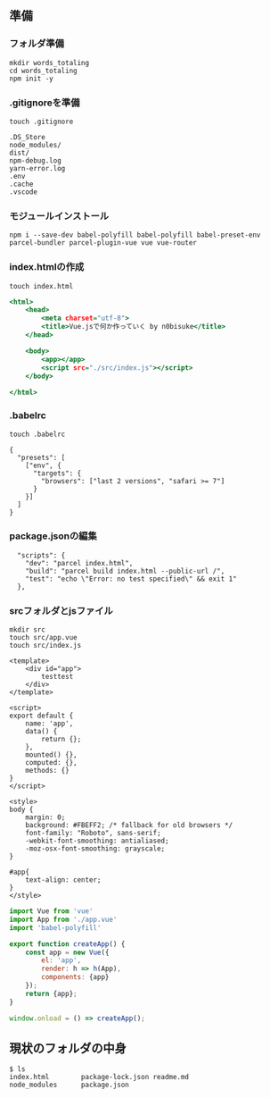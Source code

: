 
## 準備

### フォルダ準備

```
mkdir words_totaling
cd words_totaling
npm init -y
```

### .gitignoreを準備

```
touch .gitignore
```

```.gitignore
.DS_Store
node_modules/
dist/
npm-debug.log
yarn-error.log
.env
.cache
.vscode
```

### モジュールインストール

```
npm i --save-dev babel-polyfill babel-polyfill babel-preset-env parcel-bundler parcel-plugin-vue vue vue-router
```

### index.htmlの作成

```
touch index.html
```

```index.html
<html>
    <head>
        <meta charset="utf-8">
        <title>Vue.jsで何か作っていく by n0bisuke</title>
    </head>

    <body>
        <app></app>
        <script src="./src/index.js"></script>
    </body>
    
</html>
```

### .babelrc

```
touch .babelrc
```

```.babelrcs
{
  "presets": [
    ["env", {
      "targets": {
        "browsers": ["last 2 versions", "safari >= 7"]
      }
    }]
  ]
}
```

### package.jsonの編集

```
  "scripts": {
    "dev": "parcel index.html",
    "build": "parcel build index.html --public-url /",
    "test": "echo \"Error: no test specified\" && exit 1"
  },
```

### srcフォルダとjsファイル

```
mkdir src
touch src/app.vue
touch src/index.js
```

```app.vue
<template>
    <div id="app">
        testtest
    </div>
</template>

<script>
export default {
    name: 'app',
    data() {
        return {};
    },
    mounted() {},
    computed: {},
    methods: {}
}
</script>

<style>
body {
    margin: 0;
    background: #FBEFF2; /* fallback for old browsers */
    font-family: "Roboto", sans-serif;
    -webkit-font-smoothing: antialiased;
    -moz-osx-font-smoothing: grayscale;
}

#app{
    text-align: center;
}
</style>
```

```index.js
import Vue from 'vue'
import App from './app.vue'
import 'babel-polyfill'

export function createApp() {    
    const app = new Vue({
        el: 'app',
        render: h => h(App),
        components: {app}
    });
    return {app};
}

window.onload = () => createApp();
```

## 現状のフォルダの中身

```
$ ls
index.html        package-lock.json readme.md
node_modules      package.json
```

